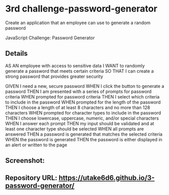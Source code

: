<h1>3rd challenge-password-generator
</h1>
Create an application that an employee can use to generate a random password
<p>
JavaScript Challenge: Password Generator
</p>
<h2>
Details
</h2>
<p>
AS AN employee with access to sensitive data
I WANT to randomly generate a password that meets certain criteria
SO THAT I can create a strong password that provides greater security
</p>
<p>
GIVEN I need a new, secure password
WHEN I click the button to generate a password
THEN I am presented with a series of prompts for password criteria
WHEN prompted for password criteria
THEN I select which criteria to include in the password
WHEN prompted for the length of the password
THEN I choose a length of at least 8 characters and no more than 128 characters
WHEN prompted for character types to include in the password
THEN I choose lowercase, uppercase, numeric, and/or special characters
WHEN I answer each prompt
THEN my input should be validated and at least one character type should be selected
WHEN all prompts are answered
THEN a password is generated that matches the selected criteria
WHEN the password is generated
THEN the password is either displayed in an alert or written to the page
</p>
<h2>
Screenshot:
</h2>
<h2>
Repository URL:
<a href="https://github.com/utake6d6/3-password-generator</a>https://github.com/utake6d6/3-password-generator</a>
</h2>
<h2>
Website URL:
<a href="https://utake6d6.github.io/3-password-generator/"</a>https://utake6d6.github.io/3-password-generator/</a>
</h2>
